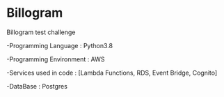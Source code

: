 # Billogram
Billogram test challenge

-Programming Language : Python3.8

-Programming Environment : AWS

-Services used in code : [Lambda Functions, RDS, Event Bridge, Cognito]

-DataBase : Postgres

